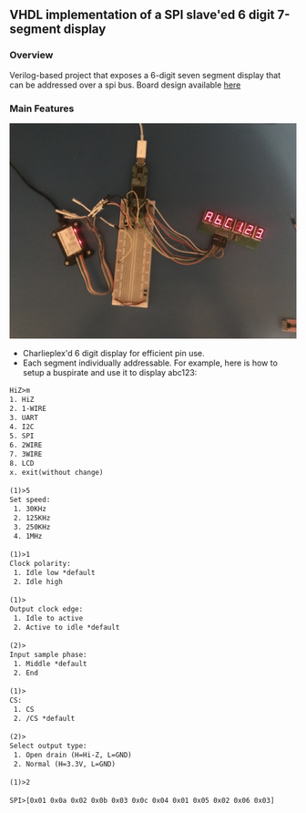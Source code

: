 ## VHDL implementation of a SPI slave'ed 6 digit 7-segment display ##

### Overview ###

Verilog-based project that exposes a 6-digit seven segment display that can be addressed over a spi bus. Board design available [here](https://circuitmaker.com/Projects/Details/Andrew-Tayman/MC74ACT14-Seven-Segment)

### Main Features ###
![](IMG_3861.JPG)
- Charlieplex'd 6 digit display for efficient pin use. 
- Each segment individually addressable. For example, here is how to setup a buspirate and use it to display abc123:

```
HiZ>m
1. HiZ
2. 1-WIRE
3. UART
4. I2C
5. SPI
6. 2WIRE
7. 3WIRE
8. LCD
x. exit(without change)

(1)>5
Set speed:
 1. 30KHz
 2. 125KHz
 3. 250KHz
 4. 1MHz

(1)>1
Clock polarity:
 1. Idle low *default
 2. Idle high

(1)>
Output clock edge:
 1. Idle to active
 2. Active to idle *default

(2)>
Input sample phase:
 1. Middle *default
 2. End

(1)>
CS:
 1. CS
 2. /CS *default

(2)>
Select output type:
 1. Open drain (H=Hi-Z, L=GND)
 2. Normal (H=3.3V, L=GND)

(1)>2

SPI>[0x01 0x0a 0x02 0x0b 0x03 0x0c 0x04 0x01 0x05 0x02 0x06 0x03]
```
